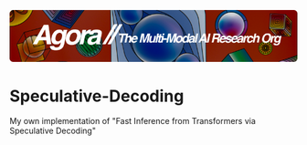 [![Multi-Modality](agorabanner.png)](https://discord.gg/qUtxnK2NMf)

# Speculative-Decoding
My own implementation of "Fast Inference from Transformers via Speculative Decoding"
